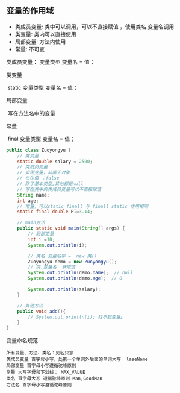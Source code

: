 ## 变量的作用域

- 类成员变量: 类中可以调用，可以不直接赋值 ，使用类名.变量名调用
- 类变量: 类内可以直接使用
- 局部变量: 方法内使用
- 常量: 不可变

类成员变量：
	变量类型 变量名 = 值；

类变量

​	static 变量类型 变量名 = 值；

局部变量

​    写在方法名中的变量

常量

​	final 变量类型 变量名 = 值；



```java
public class Zuoyongyu {
    // 类变量
    static double salary = 2500;
    // 类成员变量
    // 实例变量，从属于对象
    // 布尔值 ：false
    // 除了基本类型,其他都是null
    // 写在类中的类成员变量可以不直接赋值
    String name;
    int age;
    // 常量，可以static finall 与 finall static 作用相同
    static final double PI=3.14;

    // main方法
    public static void main(String[] args) {
        // 局部变量
        int i =10;
        System.out.println(i);

        // 类名 变量名字 =  new 类()
        Zuoyongyu demo = new Zuoyongyu();
        // 类.变量名  获取值
        System.out.println(demo.name);  // null
        System.out.println(demo.age);  // 0

        System.out.println(salary);
    }

    // 其他方法
    public void add(){
        // System.out.println(i); 找不到变量i
    }
}

```

变量命名规范

```/
所有变量、方法、类名：见名只意
类成员变量 首字母小写，处第一个单词外后面的单词大写  laseName
局部变量 首字母小写遵循驼峰原则
常量 大写字母和下划线： MAX_VALUE
类名 首字母大写 遵循驼峰原则 Man,GoodMan
方法名 首字母小写遵循驼峰原则
```

